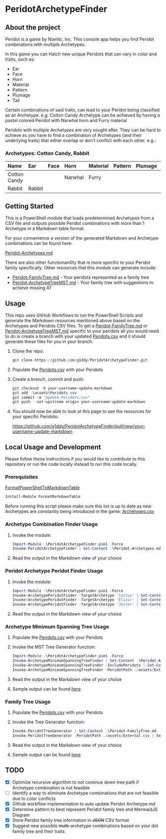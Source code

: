 # PeridotArchetypeFinder

## About the project

Peridot is a game by Niantic, Inc. This console app helps you find Peridot combinations with multiple Archetypes.

In this game you can Hatch new unique Peridots that can vary in color and traits, such as:

- Ear
- Face
- Horn
- Material
- Pattern
- Plumage
- Tail

Certain combinations of said traits, can lead to your Peridot being classified as an Archetype.
e.g. Cotton Candy Archetype can be achieved by having a pastel colored Peridot with Narwhal horn and Furry material

Peridots with multiple Archetypes are very sought after. They can be hard to achieve as you have to find a combination of Archetypes (and their underlying traits) that either overlap or don't conflict with each other. e.g.:

### Archetypes: Cotton Candy, Rabbit

| Name         | Ear    | Face | Horn    | Material | Pattern | Plumage | Tail   |
| :----------- | :----- | :--- | :------ | :------- | :------ | :------ | :----- |
| Cotton Candy |        |      | Narwhal | Furry    |         |         |        |
| Rabbit       | Rabbit |      |         |          |         |         | Rabbit |

## Getting Started

This is a PowerShell module that loads predetermined Archetypes from a CSV file and outputs possible Peridot combinations with more than 1 Archetype in a Markdown table format.

For your convenience a version of the generated Markdown and Archetype combinations can be found here:

[Peridot-Archetypes.md](./Peridot-Archetypes.md)

There are also other functionanility that is more specific to your Peridot family specifically.
Other resources that this module can generate include:

- [Peridot-FamilyTree.md](./Peridot-FamilyTree.md) - Your peridots represented as a family tree
- [Peridot-ArchetypeTreeMST.md](./Peridot-ArchetypeTreeMST.md) - Your family tree with suggestions to achieve missing AT

## Usage

This repo uses GitHub Workflows to run the PowerShell Scripts and generate the Markdown resources mentioned above based on the Archetypes and Peridots CSV files. To get a [Peridot-FamilyTree.md](./Peridot-FamilyTree.md) or [Peridot-ArchetypeTreeMST.md](./Peridot-ArchetypeTreeMST.md) specific to your peridots all you would need to do is create a branch with your updated [Peridots.csv](./assets/Peridots.csv) and it should generate these files for you in your branch.

1. Clone the repo:

    ```powershell
    git clone https://github.com/g1ddy/PeridotArchetypeFinder.git
    ```

2. Populate the [Peridots.csv](./assets/Peridots.csv) with your Peridots

3. Create a branch, commit and push:

    ```powershell
    git checkout -b your-username-update-markdown
    git add .\assets\Peridots.csv
    git commit -m "Update Peridots.csv"
    git push --set-upstream origin your-username-update-markdown
    ```

4. You should now be able to look at this page to see the resources for your specific Peridots:

   <https://github.com/g1ddy/PeridotArchetypeFinder/pull/new/your-username-update-markdown>

## Local Usage and Development

Please follow these instructions if you would like to contribute to this repository or run the code locally instead to run this code locally.

### Prerequisites

[FormatPowerShellToMarkdownTable](https://github.com/microsoft/FormatPowerShellToMarkdownTable)

```powershell
Install-Module FormatMarkdownTable
```

Before running this script please make sure this list is up to date as new Archetypes are constantly being introduced in the game:
[Archetypes.csv](./assets/Archetypes.csv)

### Archetype Combination Finder Usage

1. Invoke the module:

    ```powershell
    Import-Module .\PeridotArchetypeFinder.psm1 -Force
    Invoke-PeridotArchetypeFinder | Set-Content .\Peridot-Archetypes.md
    ```

2. Read the output in the Markdown view of your choice

### Peridot Archetype Peridot Finder Usage

1. Invoke the module:

    ```powershell
    Import-Module .\PeridotArchetypeFinder.psm1 -Force
    Invoke-ArchetypePeridotFinder -TargetArchetype 'Cactus' | Set-Content .\Peridot-ArchetypeFinder-Cactus.md
    Invoke-ArchetypePeridotFinder -TargetArchetype 'Elixir' | Set-Content .\Peridot-ArchetypeFinder-Elixir.md
    Invoke-ArchetypePeridotFinder -TargetArchetype 'Jester' | Set-Content .\Peridot-ArchetypeFinder-Jester.md
    ```

2. Read the output in the Markdown view of your choice

### Archetype Minimum Spanning Tree Usage

1. Populate the [Peridots.csv](./assets/Peridots.csv) with your Peridots
2. Invoke the MST Tree Generator function:

    ```powershell
    Import-Module .\PeridotArchetypeFinder.psm1 -Force
    Invoke-ArchetypeMinimumSpanningTreeFinder | Set-Content .\Peridot-ArchetypeTree.md
    Invoke-ArchetypeMinimumSpanningTreeFinder -IncludePeridots | Set-Content .\Peridot-ArchetypeTreeMST.md
    Invoke-ArchetypeMinimumSpanningTreeFinder -PeridotPath ./assets/External.csv -IncludePeridots | Set-Content .\Peridot-ArchetypeTreeMST-Jinx007.md
    ```

3. Read the output in the Markdown view of your choice
4. Sample output can be found [here](./Peridot-ArchetypeTreeMST.md)

### Family Tree Usage

1. Populate the [Peridots.csv](./assets/Peridots.csv) with your Peridots
2. Invoke the Tree Generator function:

    ```powershell
    Invoke-PeridotTreeGenerator | Set-Content .\Peridot-FamilyTree.md
    Invoke-PeridotTreeGenerator -PeridotPath ./assets/External.csv | Set-Content .\Peridot-FamilyTree-Jinx007.md
    ```

3. Read the output in the Markdown view of your choice
4. Sample output can be found [here](./Peridot-FamilyTree.md)

## TODO

- [x] Optimize recursive algorithm to not continue down tree path if Archetype combination is not feasible
- [ ] Identify a way to eliminate Archetype combinations that are not feasible due to color conflicts
- [x] Github workflow implementation to auto update Peridot Archetype.md
- [x] Determine pattern to best represent Peridot family tree and MermaidJS Diagram
- [x] Store Peridot family tree information in ~~JSON~~ CSV format
- [x] Suggest new possible ~~multi-~~archetype combinations based on your dot family tree and their traits
